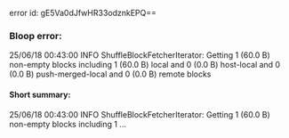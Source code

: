error id: gE5Va0dJfwHR33odznkEPQ==
### Bloop error:

25/06/18 00:43:00 INFO ShuffleBlockFetcherIterator: Getting 1 (60.0 B) non-empty blocks including 1 (60.0 B) local and 0 (0.0 B) host-local and 0 (0.0 B) push-merged-local and 0 (0.0 B) remote blocks
#### Short summary: 

25/06/18 00:43:00 INFO ShuffleBlockFetcherIterator: Getting 1 (60.0 B) non-empty blocks including 1 ...